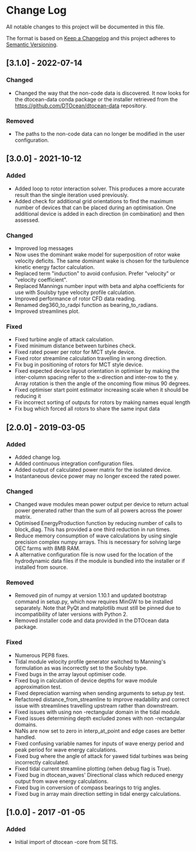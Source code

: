 # Change Log

All notable changes to this project will be documented in this file.

The format is based on [Keep a Changelog](http://keepachangelog.com/)
and this project adheres to [Semantic Versioning](http://semver.org/).

## [3.1.0] - 2022-07-14

### Changed

-   Changed the way that the non-code data is discovered. It now looks for
    the dtocean-data conda package or the installer retrieved from the
    https://github.com/DTOcean/dtocean-data repository.

### Removed

-   The paths to the non-code data can no longer be modified in the user
    configuration.

## [3.0.0] - 2021-10-12

### Added

-   Added loop to rotor interaction solver. This produces a more accurate
    result than the single iteration used previously.
-   Added check for additional grid orientations to find the maximum number of 
    devices that can be placed during an optimisation. One additional device is 
    added in each direction (in combination) and then assessed.

### Changed

-   Improved log messages
-   Now uses the dominant wake model for superposition of rotor wake
    velocity deficits. The same dominant wake is chosen for the turbulence
    kinetic energy factor calculation.
-   Replaced term "induction" to avoid confusion. Prefer "velocity" or
    "velocity coefficient".
-   Replaced Mannings number input with beta and alpha coefficients for use
    with Soulsby type velocity profile calculation.
-   Improved performance of rotor CFD data reading.
-   Renamed deg360_to_radpi function as bearing_to_radians.
-   Improved streamlines plot.

### Fixed

-   Fixed turbine angle of attack calculation.
-   Fixed minimum distance between turbines check.
-   Fixed rated power per rotor for MCT style device.
-   Fixed rotor streamline calculation travelling in wrong direction.
-   Fix bug in positioning of rotors for MCT style device.
-   Fixed expected device layout orientation in optimiser by making the 
    inter-column spacing refer to the x-direction and inter-row to the y. 
    Array rotation is then the angle of the oncoming flow minus 90 degrees.
-   Fixed optimiser start point estimator increasing scale when it should be 
    reducing it
-   Fix incorrect sorting of outputs for rotors by making names equal length
-   Fix bug which forced all rotors to share the same input data

## [2.0.0] - 2019-03-05

### Added

-   Added change log.
-   Added continuous integration configuration files.
-   Added output of calculated power matrix for the isolated device.
-   Instantaneous device power may no longer exceed the rated power.

### Changed

-   Changed wave modules mean power output per device to return actual power
    generated rather than the sum of all powers across the power matrix.
-   Optimised EnergyProduction function by reducing number of calls to
    block_diag. This has provided a one third reduction in run times.
-   Reduce memory consumption of wave calculations by using single precision 
    complex numpy arrays. This is necessary for solving large OEC farms with 8MB
    RAM.
-   A alternative configuration file is now used for the location of the
    hydrodynamic data files if the module is bundled into the installer or if
    installed from source.

### Removed

-   Removed pin of numpy at version 1.10.1 and updated bootstrap command in 
    setup.py, which now requires MinGW to be installed separately. Note that 
    PyQt and matplotlib must still be pinned due to incompatibility of later 
    versions with Python 2.
-   Removed installer code and data provided in the DTOcean data package.

### Fixed

-   Numerous PEP8 fixes.
-   Tidal module velocity profile generator switched to Manning's formulation as
    was incorrectly set to the Soulsby type.
-   Fixed bugs in the array layout optimiser code.
-   Fixed bug in calculation of device depths for wave module approximation
    test.
-   Fixed depreciation warning when sending arguments to setup.py test.
-   Refactored distance_from_streamline to improve readability and correct issue
    with streamlines travelling upstream rather than downstream.
-   Fixed issues with using non  -rectangular domain in the tidal module.
-   Fixed issues determining depth excluded zones with non  -rectangular
    domains.
-   NaNs are now set to zero in interp_at_point and edge cases are better
    handled.
-   Fixed confusing variable names for inputs of wave energy period and peak 
    period for wave energy calculations.
-   Fixed bug where the angle of attack for yawed tidal turbines was being
    incorrectly calculated.
-   Fixed tidal current streamline plotting (when debug flag is True).
-   Fixed bug in dtocean_waves' Directional class which reduced energy output
    from wave energy calculations.
-   Fixed bug in conversion of compass bearings to trig angles.
-   Fixed bug in array main direction setting in tidal energy calculations.


## [1.0.0] -   2017  -01  -05

### Added

-   Initial import of dtocean  -core from SETIS.
